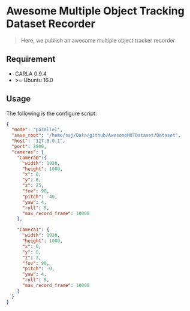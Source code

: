 # Awesome Multiple Object Tracking Dataset Recorder
> Here, we publish an awesome multiple object tracker recorder

## Requirement
- CARLA 0.9.4
- \>= Ubuntu 16.0

## Usage

The following is the configure script:

```json
{
  "mode": "parallel",
  "save_root": "/home/ssj/Data/github/AwesomeMOTDataset/Dataset",
  "host": "127.0.0.1",
  "port": 2000,
  "cameras": {
    "Camera0":{
      "width": 1920,
      "height": 1080,
      "x": 0,
      "y": 0,
      "z": 25,
      "fov": 90,
      "pitch": -40,
      "yaw": 4,
      "roll": 5,
      "max_record_frame": 10000
    },

    "Camera1": {
      "width": 1920,
      "height": 1080,
      "x": 0,
      "y": 0,
      "z": 3,
      "fov": 90,
      "pitch": -0,
      "yaw": 4,
      "roll": 5,
      "max_record_frame": 10000
    }
  }
}
```